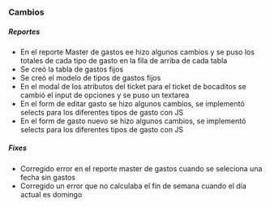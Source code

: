 <h3>Cambios</h3>
<h5>Reportes</h5>
<ul>
    <li>En el reporte Master de gastos ee hizo algunos cambios y se puso los totales de cada tipo de gasto en la fila de arriba de cada tabla</li>
    <li>Se creó la tabla de gastos fijos</li>
    <li>Se creó el modelo de tipos de gastos fijos</li>
    <li>En el modal de los atributos del ticket para el ticket de bocaditos se cambió el input de opciones y se puso un textarea</li>
    <li>En el form de editar gasto se hizo algunos cambios, se implementó selects para los diferentes tipos de gasto con JS</li>
    <li>En el form de gasto nuevo se hizo algunos cambios, se implementó selects para los diferentes tipos de gasto con JS</li>
</ul>

<h5>Fixes</h5>
<ul>
    <li>Corregido error en el reporte master de gastos cuando se seleciona una fecha sin gastos</li>
    <li>Corregido un error que no calculaba el fin de semana cuando el día actual es domingo</li>
</ul>